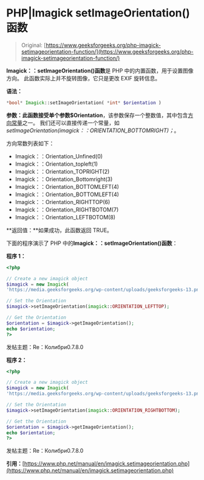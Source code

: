 # PHP|Imagick setImageOrientation()函数

> Original: [https://www.geeksforgeeks.org/php-imagick-setimageorientation-function/](https://www.geeksforgeeks.org/php-imagick-setimageorientation-function/)

**Imagick：：setImageOrientation()函数**是 PHP 中的内置函数，用于设置图像方向。 此函数实际上并不旋转图像，它只是更改 EXIF 旋转信息。

**语法：**

```php
*bool* Imagick::setImageOrientation( *int* $orientation )
```

**参数：**此函数接受单个参数**$Orientation**，该参数保存一个整数值，其中包含[方向常量](https://www.php.net/manual/en/imagick.constants.php#imagick.constants.orientation-undefined)之一。 我们还可以直接传递一个常量，如*setImageOrientation(imagick：：ORIENTATION_BOTTOMRIGHT)；*。

方向常数列表如下：

*   Imagick：：Orientation_Unfined(0)
*   Imagick：：Orientation_topleft(1)
*   Imagick：：Orientation_TOPRIGHT(2)
*   Imagick：：Orientation_Bottomright(3)
*   Imagick：：Orientation_BOTTOMLEFT(4)
*   Imagick：：Orientation_BOTTOMLEFT(4)
*   Imagick：：Orientation_RIGHTTOP(6)
*   Imagick：：Orientation_RIGHTBOTOM(7)
*   Imagick：：Orientation_LEFTBOTOM(8)

**返回值：**如果成功，此函数返回 TRUE。

下面的程序演示了 PHP 中的**Imagick：：setImageOrientation()函数**：

**程序 1：**

```php
<?php

// Create a new imagick object
$imagick = new Imagick(
'https://media.geeksforgeeks.org/wp-content/uploads/geeksforgeeks-13.png');

// Set the Orientation
$imagick->setImageOrientation(imagick::ORIENTATION_LEFTTOP);

// Get the Orientation
$orientation = $imagick->getImageOrientation();
echo $orientation;
?>
```

发帖主题：Re：Колибри0.7.8.0

**程序 2：**

```php
<?php

// Create a new imagick object
$imagick = new Imagick(
'https://media.geeksforgeeks.org/wp-content/uploads/geeksforgeeks-13.png');

// Set the Orientation
$imagick->setImageOrientation(imagick::ORIENTATION_RIGHTBOTTOM);

// Get the Orientation
$orientation = $imagick->getImageOrientation();
echo $orientation;
?>
```

发帖主题：Re：Колибри0.7.8.0

**引用：**[https://www.php.net/manual/en/imagick.setimageorientation.php](https://www.php.net/manual/en/imagick.setimageorientation.php)